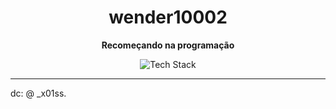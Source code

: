 
<h1 align="center">
<strong>wender10002</strong>
</h1>

<p align="center">
<strong>Recomeçando na programação</strong>
</p>
<p align="center">
<img src="https://skillicons.dev/icons?i=js,python&theme=dark" alt="Tech Stack" />
</p>

---
dc: @ _x01ss.
